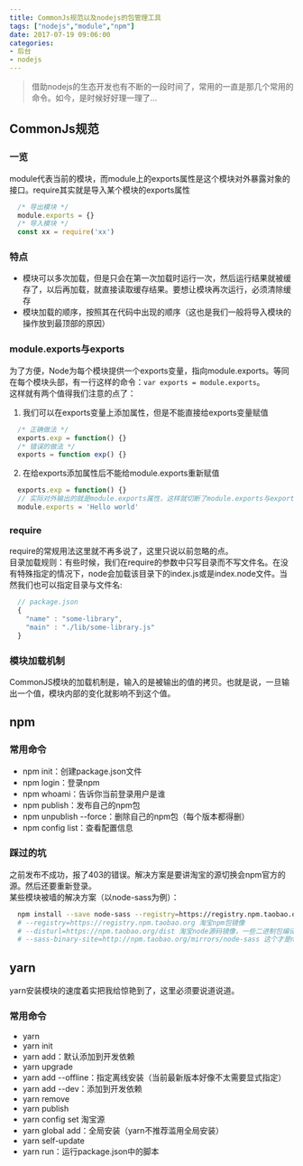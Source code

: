 ```yaml
---
title: CommonJs规范以及nodejs的包管理工具
tags: ["nodejs","module","npm"]
date: 2017-07-19 09:06:00
categories:
- 后台
- nodejs
---
```

> 借助nodejs的生态开发也有不断的一段时间了，常用的一直是那几个常用的命令。如今，是时候好好理一理了...

<!-- more -->
## CommonJs规范

### 一览

module代表当前的模块，而module上的exports属性是这个模块对外暴露对象的接口。require其实就是导入某个模块的exports属性
```js
  /* 导出模块 */
  module.exports = {}
  /* 导入模块 */
  const xx = require('xx')
```

### 特点
- 模块可以多次加载，但是只会在第一次加载时运行一次，然后运行结果就被缓存了，以后再加载，就直接读取缓存结果。要想让模块再次运行，必须清除缓存
- 模块加载的顺序，按照其在代码中出现的顺序（这也是我们一般将导入模块的操作放到最顶部的原因）

### module.exports与exports
为了方便，Node为每个模块提供一个exports变量，指向module.exports。等同在每个模块头部，有一行这样的命令：`var exports = module.exports`。  
这样就有两个值得我们注意的点了：
1. 我们可以在exports变量上添加属性，但是不能直接给exports变量赋值
  ```js
    /* 正确做法 */
    exports.exp = function() {}
    /* 错误的做法 */
    exports = function exp() {}
  ```
2. 在给exports添加属性后不能给module.exports重新赋值
  ```js
    exports.exp = function() {}
    // 实际对外输出的就是module.exports属性，这样就切断了module.exports与exports的联系
    module.exports = 'Hello world'
  ```

### require
require的常规用法这里就不再多说了，这里只说以前忽略的点。  
目录加载规则：有些时候，我们在require的参数中只写目录而不写文件名。在没有特殊指定的情况下，node会加载该目录下的index.js或是index.node文件。当然我们也可以指定目录与文件名:
```js
  // package.json
  {
    "name" : "some-library",
    "main" : "./lib/some-library.js"
  }
```

### 模块加载机制
CommonJS模块的加载机制是，输入的是被输出的值的拷贝。也就是说，一旦输出一个值，模块内部的变化就影响不到这个值。

## npm

### 常用命令
- npm init：创建package.json文件
- npm login：登录npm
- npm whoami：告诉你当前登录用户是谁
- npm publish：发布自己的npm包
- npm unpublish --force：删除自己的npm包（每个版本都得删）
- npm config list：查看配置信息

### 踩过的坑
之前发布不成功，报了403的错误。解决方案是要讲淘宝的源切换会npm官方的源。然后还要重新登录。   
某些模块被墙的解决方案（以node-sass为例）：
```bash
  npm install --save node-sass --registry=https://registry.npm.taobao.org --disturl=https://npm.taobao.org/dist --sass-binary-site=http://npm.taobao.org/mirrors/node-sass
  # --registry=https://registry.npm.taobao.org 淘宝npm包镜像
  # --disturl=https://npm.taobao.org/dist 淘宝node源码镜像，一些二进制包编译时用
  # --sass-binary-site=http://npm.taobao.org/mirrors/node-sass 这个才是node-sass镜像
```

## yarn
yarn安装模块的速度着实把我给惊艳到了，这里必须要说道说道。

### 常用命令
- yarn
- yarn init
- yarn add：默认添加到开发依赖
- yarn upgrade
- yarn add --offline：指定离线安装（当前最新版本好像不太需要显式指定）
- yarn add --dev：添加到开发依赖
- yarn remove
- yarn publish
- yarn config set 淘宝源
- yarn global add：全局安装（yarn不推荐滥用全局安装）
- yarn self-update
- yarn run：运行package.json中的脚本
